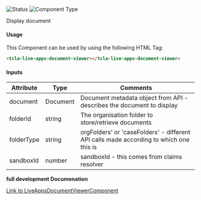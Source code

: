 
![Status][auto] ![Component Type][minor] <!--Component Meta {"created_by":"Auto", "reviewed_by":"Auto", "last_modified_by":"Auto", "comment":"none"} Component Meta -->


<p>Display document</p>



#### Usage


This Component can be used by using the following HTML Tag:

```html
<tcla-live-apps-document-viewer></tcla-live-apps-document-viewer>
```

#### Inputs

Attribute | Type | Comments
--- | --- | ---
document | Document | Document metadata object from API - describes the document to display
folderId | string | The organisation folder to store/retrieve documents
folderType | string | orgFolders&#39; or &#39;caseFolders&#39; - different API calls made according to which one this is
sandboxId | number | sandboxId - this comes from claims resolver


<b>full development Documenation</b>

[Link to LiveAppsDocumentViewerComponent](https://tibcosoftware.github.io/TCSTK-Angular/libdocs/tc-core-lib/components/LiveAppsDocumentViewerComponent.html)


[auto]: https://img.shields.io/badge/Status-auto%20generated-lightgrey.svg?style=flat "auto generated"

[manually]: https://img.shields.io/badge/Status-manually%20created-yellow.svg?style=flat "manually created"

[draft]: https://img.shields.io/badge/Status-draft-red.svg?style=flat "draft"

[review]: https://img.shields.io/badge/Status-need%20review-yellowgreen.svg?style=flat "need review"

[review done]: https://img.shields.io/badge/Status-review%20done-green.svg?style=flat "review done"

[finalized]: https://img.shields.io/badge/Status-finalized-brightgreen.svg?style=flat "finalized"

[top]: https://img.shields.io/badge/Component%20Type-Top-blue.svg?style=flat "top Component"

[major]: https://img.shields.io/badge/Component%20Type-major%20Component-blue.svg?style=flat "major Component"

[minor]: https://img.shields.io/badge/Component%20Type-minor%20Component-blue.svg?style=flat "minor Component"


